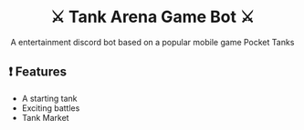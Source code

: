 <h1 align="center">
  <br>
   ⚔️ Tank Arena Game Bot ⚔️
  <br>
</h1>
<p align="center">A entertainment discord bot based on a popular mobile game Pocket Tanks</p>

## ❗ Features
* A starting tank
* Exciting battles
* Tank Market 
